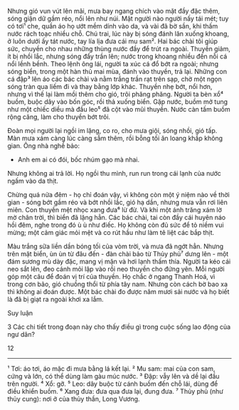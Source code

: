 Nhưng gió vun vút lên mãi, mưa bay ngang chích vào mặt đầy đặc thêm, sóng giận dữ gầm réo, nổi lên như núi. Mặt người nào người nấy tái mét; tuy có tơi¹ che, quần áo họ ướt mềm dính vào da, và vài đã bờ sần, khi thấm nước rách toạc nhiều chỗ. Chú trai, lúc này bị sóng đánh lăn xuống khoang, ở luôn dưới ấy tát nước, tay lía lịa đưa cái mu sam². Hai bác chài tôi giúp sức, chuyền cho nhau những thùng nước đầy để trút ra ngoài. Thuyền giảm, ít bị nhồi lắc, nhưng sóng đẩy trần lên; nước trong khoang nhiều đến nỗi cá nổi lềnh bềnh. Theo lệnh ông lái, người ta xúc cá đổ bớt ra ngoài; nhưng sóng biển, trong một hàn thủ mai mùa, đánh vào thuyền, trả lại. Những con cá đập³ lên áo các bác chài và nằm trắng trần rạt trên sạp, chờ một ngọn sóng tràn qua liếm đi và thay bằng lớp khác. Thuyền nhẹ bớt, nổi hơn, nhưng vì thế lại làm mồi thêm cho gió, trôi phăng phăng. Người ta bèn xổ⁴ buồm, buộc dây vào bốn góc, rồi thả xuống biển. Gặp nước, buồm mở tung như một chiếc diều mà đầu leo⁵ đã cột vào mũi thuyền. Nước càn tấm buồm rộng căng, làm cho thuyền bớt trôi.

Đoàn mọi người lại ngồi im lặng, co ro, cho mưa giội, sóng nhồi, gió tấp. Màn mưa xám càng lúc càng sẫm thêm, rồi bỗng tối ăn loang khắp không gian. Ông nhà nghề bảo:

- Anh em ai có đói, bốc nhúm gạo mà nhai.

Nhưng không ai trả lời. Họ ngồi thu mình, run run trong cái lạnh của nước ngấm vào da thịt.

Chừng quá nửa đêm - họ chỉ đoán vậy, vì không còn một ý niệm nào về thời gian - sóng bớt gầm réo và bớt nhồi lắc, gió hạ dần, nhưng mưa vẫn rơi liên miên. Con thuyền mệt nhọc xang đưa⁶ lừ đừ. Và khi một ánh trăng xám lờ mờ chân trời, thì biển đã lặng hẳn. Các bác chài, tai còn đầy cái huyên náo hồi đêm, nghe trong đó ù ù như điếc. Họ không còn đủ sức để tỏ niềm vui mừng; một cảm giác mỏi mệt và co rút hầu như làm tê liệt các bắp thịt.

Màu trắng sữa liền dần bóng tối của vòm trời, và mưa đã ngớt hẳn. Nhưng trên mặt biển, ùn ùn từ đâu đến - đàn chài bảo từ Thủy phủ⁷ dưng lên - một đám sương mù dày đặc, mang vị mặn và hơi lạnh thấm thía. Người ta kéo cái neo sắt lên, đeo cánh mỏi lập vào rồi neo thuyền cho đứng yên. Mỗi người góp một câu để đoán vị trí của thuyền. Họ chắc ở ngang Thanh Hoá, vì trong cơn bão, gió chuồng thổi từ phía tây nam. Nhưng còn cách bờ bao xa thì không ai đoán được. Một bác chài đo được năm mươi sải nước và họ biết là đã bị giạt ra ngoài khơi xa lắm.

Suy luận

3 Các chi tiết trong đoạn này cho thấy điều gì trong cuộc sống lao động của ngư dân?

12

---

¹ Tơi: áo tơi, áo mặc đi mưa bằng lá kết lại.
² Mu sam: mai của con sam, cứng và lớn, có thể dùng làm gàu múc nước.
³ Đập: vẫy lên và dề lại đầu trên người.
⁴ Xổ: gỡ.
⁵ Leo: dây buộc từ cánh buồm đến chỗ lái, dùng để điều khiển buồm.
⁶ Xang đưa: đưa qua đưa lại, đung đưa.
⁷ Thủy phủ (như thủy cung): nơi ở của thủy thần, Long Vương.